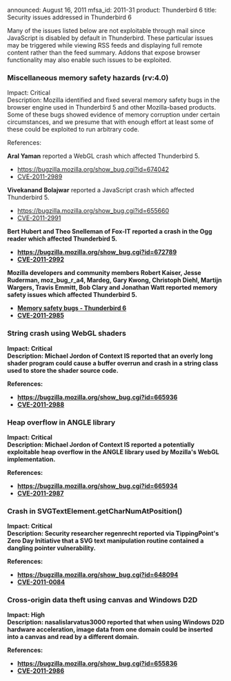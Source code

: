 announced: August 16, 2011
mfsa_id: 2011-31
product: Thunderbird 6
title: Security issues addressed in Thunderbird 6

<p class="note">Many of the issues listed below are not exploitable through mail
since JavaScript is disabled by default in Thunderbird. These particular issues
may be triggered while viewing RSS feeds and displaying full remote content
rather than the feed summary. Addons that expose browser functionality may also
enable such issues to be exploited.</p>

<h3>Miscellaneous memory safety hazards (rv:4.0)</h3>

<p>
<span class="label">Impact:</span> <span class="critical">Critical</span><br/>
<span class="label">Description:</span> Mozilla identified and fixed several
memory safety bugs in the browser engine used in Thunderbird 5 and other
Mozilla-based products. Some of these bugs showed evidence of memory corruption
under certain circumstances, and we presume that with enough effort at least
some of these could be exploited to run arbitrary code.</p>

<p><span class="label">References:</span><br/></p>

<p id="cve-2011-2989"><strong>Aral Yaman</strong> reported a WebGL crash which
affected Thunderbird 5.
  </p><ul>
    <li><a href="https://bugzilla.mozilla.org/show_bug.cgi?id=674042">https://bugzilla.mozilla.org/show_bug.cgi?id=674042</a></li>
    <li><a class="ex-ref" href="http://cve.mitre.org/cgi-bin/cvename.cgi?name=CVE-2011-2989">CVE-2011-2989</a></li>
  </ul>


<p id="cve-2011-2991"><strong>Vivekanand Bolajwar</strong> reported a JavaScript
crash which affected Thunderbird 5.
  </p><ul>
    <li><a href="https://bugzilla.mozilla.org/show_bug.cgi?id=655660">https://bugzilla.mozilla.org/show_bug.cgi?id=655660</a></li>
    <li><a class="ex-ref" href="http://cve.mitre.org/cgi-bin/cvename.cgi?name=CVE-2011-2991">CVE-2011-2991</a></li>
  </ul>


<p id="cve-2011-2992"><strong/><strong>Bert Hubert</strong>
and <strong>Theo Snelleman</strong> of Fox-IT reported a crash in the Ogg reader
which affected Thunderbird 5.
  </p><ul>
    <li><a href="https://bugzilla.mozilla.org/show_bug.cgi?id=672789">https://bugzilla.mozilla.org/show_bug.cgi?id=672789</a></li>
    <li><a class="ex-ref" href="http://cve.mitre.org/cgi-bin/cvename.cgi?name=CVE-2011-2992">CVE-2011-2992</a></li>
  </ul>


<p id="cve-2011-2985">Mozilla developers and community members Robert Kaiser,
Jesse Ruderman, moz_bug_r_a4, Mardeg, Gary Kwong, Christoph Diehl, Martijn
Wargers, Travis Emmitt, Bob Clary and Jonathan Watt reported memory safety
issues which affected Thunderbird 5.</p>
<ul>
  <li><a href="https://bugzilla.mozilla.org/buglist.cgi?bug_id=646825,648206,650273,650275,651030,660517,662132,665518,667092,667512,668245,669584,650732,667315">Memory safety bugs - Thunderbird 6</a></li>
  <li><a class="ex-ref" href="http://cve.mitre.org/cgi-bin/cvename.cgi?name=CVE-2011-2985">CVE-2011-2985</a></li>
</ul>


<h3 id="cve-2011-2988">String crash using WebGL shaders</h3>

<p>
<span class="label">Impact:</span> <span class="critical">Critical</span><br/>
<span class="label">Description:</span> <strong>Michael Jordon</strong> of
Context IS reported that an overly long shader program could cause a buffer
overrun and crash in a string class used to store the shader source code.</p>

<p><span class="label">References:</span><br/></p>

<p>
  </p><ul>
    <li><a href="https://bugzilla.mozilla.org/show_bug.cgi?id=665936">https://bugzilla.mozilla.org/show_bug.cgi?id=665936</a></li>
    <li><a class="ex-ref" href="http://cve.mitre.org/cgi-bin/cvename.cgi?name=CVE-2011-2988">CVE-2011-2988</a></li>
  </ul>



<h3 id="cve-2011-2987">Heap overflow in ANGLE library</h3>

<p>
<span class="label">Impact:</span> <span class="critical">Critical</span><br/>
<span class="label">Description:</span> <strong>Michael Jordon</strong> of
Context IS reported a potentially exploitable heap overflow in the ANGLE library
used by Mozilla's WebGL implementation.</p>

<p><span class="label">References:</span><br/></p>

<p>
  </p><ul>
    <li><a href="https://bugzilla.mozilla.org/show_bug.cgi?id=665934">https://bugzilla.mozilla.org/show_bug.cgi?id=665934</a></li>
    <li><a class="ex-ref" href="http://cve.mitre.org/cgi-bin/cvename.cgi?name=CVE-2011-2987">CVE-2011-2987</a></li>
  </ul>



<h3 id="cve-2011-0084">Crash in SVGTextElement.getCharNumAtPosition()</h3>

<p>
<span class="label">Impact:</span> <span class="critical">Critical</span><br/>
<span class="label">Description:</span> Security
researcher <strong>regenrecht</strong> reported via TippingPoint's Zero Day
Initiative that a SVG text manipulation routine contained a dangling pointer
vulnerability.</p>

<p><span class="label">References:</span><br/></p>

<p>
  </p><ul>
    <li><a href="https://bugzilla.mozilla.org/show_bug.cgi?id=648094">https://bugzilla.mozilla.org/show_bug.cgi?id=648094</a></li>
    <li><a class="ex-ref" href="http://cve.mitre.org/cgi-bin/cvename.cgi?name=CVE-2011-0084">CVE-2011-0084</a></li>
  </ul>



<h3 id="cve-2011-2986">Cross-origin data theft using canvas and Windows D2D</h3>

<p>
<span class="label">Impact:</span> <span class="high">High</span><br/>
<span class="label">Description:</span> <strong>nasalislarvatus3000</strong>
reported that when using Windows D2D hardware acceleration, image data from one
domain could be inserted into a canvas and read by a different domain.</p>

<p><span class="label">References:</span><br/></p>

<p>
  </p><ul>
    <li><a href="https://bugzilla.mozilla.org/show_bug.cgi?id=655836">https://bugzilla.mozilla.org/show_bug.cgi?id=655836</a></li>
    <li><a class="ex-ref" href="http://cve.mitre.org/cgi-bin/cvename.cgi?name=CVE-2011-2986">CVE-2011-2986</a></li>
  </ul>






